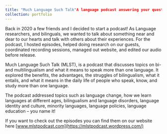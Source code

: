 ```yaml
---
title: "Much Language Such Talk"A language podcast answering your questions about languages, language learning, and culture!<br/><img src='/images/MLST logo full.png'>"
collection: portfolio
---
```


Back in 2020 a few friends and I decided to start a podcast! As Language researchers, and bilinguals, we wanted to talk about something near and dear to our hearts and talk with others about their experiences. For the podcast, I hosted episodes, helped doing research on our guests, coordinated recording sessions, managed out website, and edited our audio before release. 

Much Language Such Talk (MLST), is a podcast that discusses topics on bi- and multilingualism and what it means to speak more than one language. It explored the benefits, the advantages, the struggles of bilingualism, what it entails, and what it means in the daily life of people who speak, know, and study more than one language.

The podcast addressed topics such as language change, how we learn languages at different ages, bilingualism and language disorders, language identity and culture, minority languages, language policies, language education – you name it!

If you want to check out the episodes you can find them on our website here [www.mlstpodcast.com](https://mlstpodcast.wordpress.com/)


